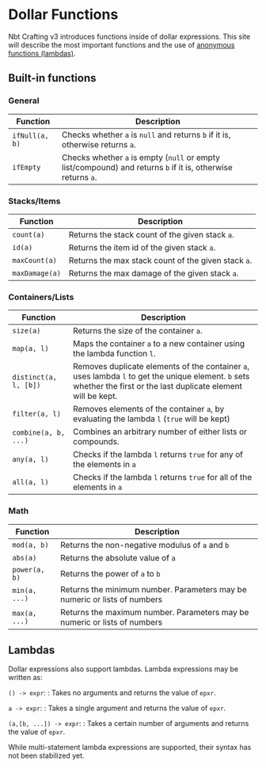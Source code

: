 # Dollar Functions

Nbt Crafting v3 introduces functions inside of dollar expressions.
This site will describe the most important functions and the use of [anonymous functions (lambdas)](#lambdas).

## Built-in functions

### General

| Function         | Description                                                                                                    |
| ---------------- | -------------------------------------------------------------------------------------------------------------- |
| `ifNull(a, b)`   | Checks whether `a` is `null` and returns `b` if it is, otherwise returns `a`.                                  |
| `ifEmpty`        | Checks whether `a` is empty (`null` or empty list/compound) and returns `b` if it is, otherwise returns `a`.   |

### Stacks/Items

| Function       | Description                                         |
| -------------- | --------------------------------------------------- |
| `count(a)`     | Returns the stack count of the given stack `a`.     |
| `id(a)`        | Returns the item id of the given stack `a`.         |
| `maxCount(a)`  | Returns the max stack count of the given stack `a`. |
| `maxDamage(a)` | Returns the max damage of the given stack `a`.      |

### Containers/Lists

| Function              | Description                                                                                                                                                        |
| --------------------- | ------------------------------------------------------------------------------------------------------------------------------------------------------------------ |
| `size(a)`             | Returns the size of the container `a`.                                                                                                                             |
| `map(a, l)`           | Maps the container `a` to a new container using the lambda function `l`.                                                                                           |
| `distinct(a, l, [b])` | Removes duplicate elements of the container `a`, uses lambda `l` to get the unique element. `b` sets whether the first or the last duplicate element will be kept. |
| `filter(a, l)`        | Removes elements of the container `a`, by evaluating the lambda `l` (`true` will be kept)                                                                          |
| `combine(a, b, ...)`  | Combines an arbitrary number of either lists or compounds.                                                                                                         |
| `any(a, l)`           | Checks if the lambda `l` returns `true` for any of the elements in `a`                                                                                             |
| `all(a, l)`           | Checks if the lambda `l` returns `true` for all of the elements in `a`                                                                                             |

### Math

| Function       | Description                                                                                                                                                        |
| -------------- | -------------------------------------------------------------------------- |
| `mod(a, b)`    | Returns the non-negative modulus of `a` and `b`                            |
| `abs(a)`       | Returns the absolute value of `a`                                          |
| `power(a, b)`  | Returns the power of `a` to `b`                                            |
| `min(a, ...)`  | Returns the minimum number. Parameters may be numeric or lists of numbers  |
| `max(a, ...)`  | Returns the maximum number. Parameters may be numeric or lists of numbers  |

## Lambdas

Dollar expressions also support lambdas.
Lambda expressions may be written as:

`() -> expr`:
:	Takes no arguments and returns the value of `epxr`.

`a -> expr`:
:	Takes a single argument and returns the value of `epxr`.

`(a,[b, ...]) -> expr`:
:	Takes a certain number of arguments and returns the value of `epxr`.

While multi-statement lambda expressions are supported, their syntax has not been stabilized yet.
